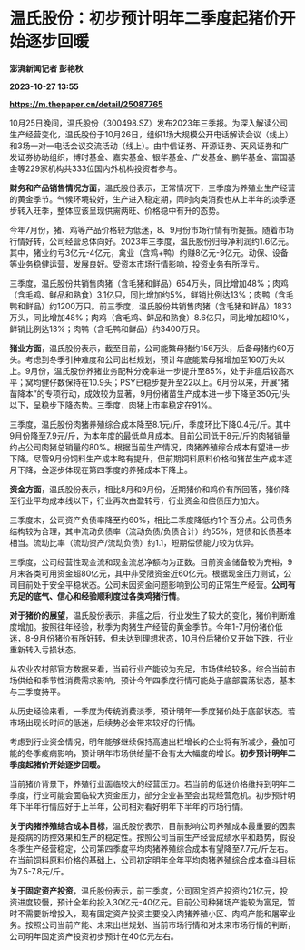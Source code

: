 # 温氏股份：初步预计明年二季度起猪价开始逐步回暖
**澎湃新闻记者 彭艳秋**

**2023-10-27 13:55**

**https://m.thepaper.cn/detail/25087765**

10月25日晚间，温氏股份（300498.SZ）发布2023年三季报。为深入解读公司生产经营变化，温氏股份于10月26日，组织1场大规模公开电话解读会议（线上）和3场一对一电话会议交流活动（线上）。由中信证券、开源证券、天风证券和广发证券协助组织，博时基金、嘉实基金、银华基金、广发基金、鹏华基金、富国基金等229家机构共333位国内外机构投资者参与。

**财务和产品销售情况方面**，温氏股份表示，正常情况下，三季度为养殖业生产经营的黄金季节。气候环境较好，生产进入稳定期，同时肉类消费也从上半年的淡季逐步转入旺季，整体应该呈现供需两旺、价格稳中有升的态势。

今年7月份，猪、鸡等产品价格较为低迷，8、9月份市场行情有所提振。随着市场行情好转，公司经营总体向好。2023年三季度，温氏股份归母净利润约1.6亿元。其中，猪业约亏3亿元-4亿元，禽业（含鸡+鸭）约赚8亿元-9亿元。动保、设备等业务稳健运营，发展良好。受资本市场行情影响，投资业务有所浮亏。

三季度，温氏股份共销售肉猪（含毛猪和鲜品）654万头，同比增加48%；肉鸡（含毛鸡、鲜品和熟食）3.1亿只，同比增加约5%，鲜销比例达13%；肉鸭（含毛鸭和鲜品）约1200万只。前三季度，温氏股份共销售肉猪（含毛猪和鲜品）1833万头，同比增加48%；肉鸡（含毛鸡、鲜品和熟食）8.6亿只，同比增加超10%，鲜销比例达13%；肉鸭（含毛鸭和鲜品）约3400万只。

**猪业方面**，温氏股份表示，截至目前，公司能繁母猪约156万头，后备母猪约60万头。考虑到冬季引种难度和公司出栏规划，预计年底能繁母猪增加至160万头以上。9月份，温氏股份养猪业务配种分娩率进一步提升至85%，处于非瘟后较高水平；窝均健仔数保持在10.9头；PSY已稳步提升至22以上。6月份以来，开展“猪苗降本”的专项行动，成效较为显著，9月份猪苗生产成本进一步下降至350元/头以下，呈稳步下降态势。三季度，肉猪上市率稳定在91%。

三季度，温氏股份肉猪养殖综合成本降至8.1元/斤，季度环比下降0.4元/斤。其中9月份降至7.9元/斤，为本年度的最低单月成本。目前公司低于8元/斤的肉猪销量约占公司肉猪总销量的80%。根据当前生产情况，肉猪养殖综合成本有望进一步下降。尽管9月份饲料生产成本略有提升，但前期饲料原料价格和猪苗生产成本逐月下降，会逐步体现在第四季度的养猪成本下降上。

**资金方面**，温氏股份表示，相比8月和9月份，近期猪价和鸡价有所回落，猪价降至行业平均成本线以下，行业再次由盈转亏，行业资金和偿债压力加大。

三季度末，公司资产负债率降至约60%，相比二季度降低约1个百分点。公司债务结构较为合理，其中流动负债率（流动负债/负债合计）约55%，短债和长债基本相当。流动比率（流动资产/流动负债）约1.1，短期偿债能力较为优异。

三季度，公司经营性现金流和现金流总净额均为正数。目前资金储备较为充裕，9月末各类可用资金超80亿元，其中非受限资金近60亿元。根据现金压力测试，公司目前处于安全平稳状态。公司未因资金问题影响到公司的正常生产经营。**公司有充足的底气、信心和经验顺利度过各类鸡猪行情**。

**对于猪价的展望**，温氏股份表示，非瘟之后，行业发生了较大的变化，猪价判断难度增加。按照往年经验，秋季为肉猪生产经营的黄金季节。今年1-7月份猪价低迷，8-9月份猪价有所好转，但未达到理想状态，10月份后猪价又开始下跌，行业重新转入亏损状态。

从农业农村部官方数据来看，当前行业产能较为充足，市场供给较多。综合当前市场供给和季节性消费需求影响，预计今年四季度行情可能处于底部震荡状态，基本与三季度持平。

从历史经验来看，一季度为传统消费淡季，预计明年一季度猪价处于底部状态。若市场出现长时间的低迷，后续势必会带来较好的行情。

考虑到行业资金情况，明年能够继续保持高速出栏增长的企业将有所减少，叠加可能的冬季疫病影响，预计明年市场供给量不会有太大幅度的增长。**初步预计明年二季度起猪价开始逐步回暖。**

当前猪价背景下，养殖行业面临较大的经营压力。若当前的低迷价格维持到明年二季度，行业可能会面临较大资金压力，部分企业甚至会出现经营危机。初步预计明年下半年行情应好于上半年，公司相对看好明年下半年的市场行情。

**关于肉猪养殖综合成本目标**，温氏股份表示，目前影响公司养殖成本最重要的因素是疫病的防控效果和生产的稳定性。按照公司当前生产经营成绩水平和趋势，假设冬季生产经营稳定，公司第四季度平均肉猪养殖综合成本有望降至7.7元/斤左右。在当前饲料原料价格的基础上，公司初定明年全年平均肉猪养殖综合成本奋斗目标为7.5-7.8元/斤。

**关于固定资产投资**，温氏股份表示，前三季度，公司固定资产投资约21亿元，投资进度较慢，预计全年约投入30亿元-40亿元。目前公司种猪场产能较为富足，暂时不需要新增投入，现有固定资产投资主要投入肉猪养殖小区、肉鸡产能和屠宰业务。按照公司当前产能、未来出栏规划、当前市场行情和对未来市场行情的判断，公司明年固定资产投资初步预计在40亿元左右。